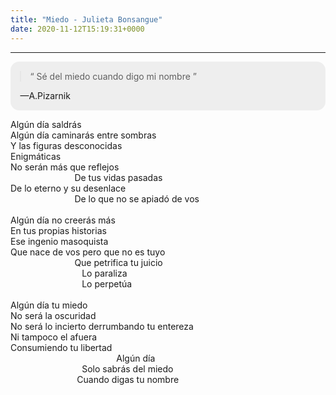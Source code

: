 ```yaml
---
title: "Miedo - Julieta Bonsangue"
date: 2020-11-12T15:19:31+0000
---
```

<style>
.quote {
  margin: 0;
  background: #eee;
  padding: 0.1em;
  border-radius: 1em;
}
.quote figcaption,
.quote blockquote {
  margin: 1em;
}
</style>

<hr>

<figure class="quote">
  <blockquote>
   <q> Sé del miedo cuando digo mi nombre </q><br>
  </blockquote>
  <figcaption>
    &mdash;A.Pizarnik   </figcaption>
</figure>


Algún&nbsp;día&nbsp;saldrás<br>
Algún&nbsp;día&nbsp;caminarás&nbsp;entre&nbsp;sombras<br>
Y&nbsp;las&nbsp;figuras&nbsp;desconocidas<br>
Enigmáticas<br>
No&nbsp;serán&nbsp;más&nbsp;que&nbsp;reflejos<br>
&nbsp;&nbsp;&nbsp;&nbsp;&nbsp;&nbsp;&nbsp;&nbsp;&nbsp;&nbsp;&nbsp;&nbsp;&nbsp;&nbsp;&nbsp;&nbsp;&nbsp;&nbsp;&nbsp;&nbsp;&nbsp;&nbsp;&nbsp;&nbsp;&nbsp;&nbsp;De&nbsp;tus&nbsp;vidas&nbsp;pasadas<br>
De&nbsp;lo&nbsp;eterno&nbsp;y&nbsp;su&nbsp;desenlace<br>
&nbsp;&nbsp;&nbsp;&nbsp;&nbsp;&nbsp;&nbsp;&nbsp;&nbsp;&nbsp;&nbsp;&nbsp;&nbsp;&nbsp;&nbsp;&nbsp;&nbsp;&nbsp;&nbsp;&nbsp;&nbsp;&nbsp;&nbsp;&nbsp;&nbsp;&nbsp;De&nbsp;lo&nbsp;que&nbsp;no&nbsp;se&nbsp;apiadó&nbsp;de&nbsp;vos<br>
<br>
Algún&nbsp;día&nbsp;no&nbsp;creerás&nbsp;más<br>
En&nbsp;tus&nbsp;propias&nbsp;historias<br>
Ese&nbsp;ingenio&nbsp;masoquista<br>
Que&nbsp;nace&nbsp;de&nbsp;vos&nbsp;pero&nbsp;que&nbsp;no&nbsp;es&nbsp;tuyo<br>
&nbsp;&nbsp;&nbsp;&nbsp;&nbsp;&nbsp;&nbsp;&nbsp;&nbsp;&nbsp;&nbsp;&nbsp;&nbsp;&nbsp;&nbsp;&nbsp;&nbsp;&nbsp;&nbsp;&nbsp;&nbsp;&nbsp;&nbsp;&nbsp;&nbsp;&nbsp;Que&nbsp;petrifica&nbsp;tu&nbsp;juicio<br>
&nbsp;&nbsp;&nbsp;&nbsp;&nbsp;&nbsp;&nbsp;&nbsp;&nbsp;&nbsp;&nbsp;&nbsp;&nbsp;&nbsp;&nbsp;&nbsp;&nbsp;&nbsp;&nbsp;&nbsp;&nbsp;&nbsp;&nbsp;&nbsp;&nbsp;&nbsp;&nbsp;&nbsp;&nbsp;Lo&nbsp;paraliza<br>
&nbsp;&nbsp;&nbsp;&nbsp;&nbsp;&nbsp;&nbsp;&nbsp;&nbsp;&nbsp;&nbsp;&nbsp;&nbsp;&nbsp;&nbsp;&nbsp;&nbsp;&nbsp;&nbsp;&nbsp;&nbsp;&nbsp;&nbsp;&nbsp;&nbsp;&nbsp;&nbsp;&nbsp;&nbsp;Lo&nbsp;perpetúa<br>
<br>
Algún&nbsp;día&nbsp;tu&nbsp;miedo<br>
No&nbsp;será&nbsp;la&nbsp;oscuridad<br>
No&nbsp;será&nbsp;lo&nbsp;incierto&nbsp;derrumbando&nbsp;tu&nbsp;entereza<br>
Ni&nbsp;tampoco&nbsp;el&nbsp;afuera<br>
Consumiendo&nbsp;tu&nbsp;libertad<br>
&nbsp;&nbsp;&nbsp;&nbsp;&nbsp;&nbsp;&nbsp;&nbsp;&nbsp;&nbsp;&nbsp;&nbsp;&nbsp;&nbsp;&nbsp;&nbsp;&nbsp;&nbsp;&nbsp;&nbsp;&nbsp;&nbsp;&nbsp;&nbsp;&nbsp;&nbsp;&nbsp;&nbsp;&nbsp;&nbsp;&nbsp;&nbsp;&nbsp;&nbsp;&nbsp;&nbsp;&nbsp;&nbsp;&nbsp;&nbsp;&nbsp;&nbsp;&nbsp;Algún&nbsp;día<br>
&nbsp;&nbsp;&nbsp;&nbsp;&nbsp;&nbsp;&nbsp;&nbsp;&nbsp;&nbsp;&nbsp;&nbsp;&nbsp;&nbsp;&nbsp;&nbsp;&nbsp;&nbsp;&nbsp;&nbsp;&nbsp;&nbsp;&nbsp;&nbsp;&nbsp;&nbsp;&nbsp;&nbsp;&nbsp;Solo&nbsp;sabrás&nbsp;del&nbsp;miedo<br>
&nbsp;&nbsp;&nbsp;&nbsp;&nbsp;&nbsp;&nbsp;&nbsp;&nbsp;&nbsp;&nbsp;&nbsp;&nbsp;&nbsp;&nbsp;&nbsp;&nbsp;&nbsp;&nbsp;&nbsp;&nbsp;&nbsp;&nbsp;&nbsp;&nbsp;&nbsp;&nbsp;Cuando digas&nbsp;tu&nbsp;nombre<br>



